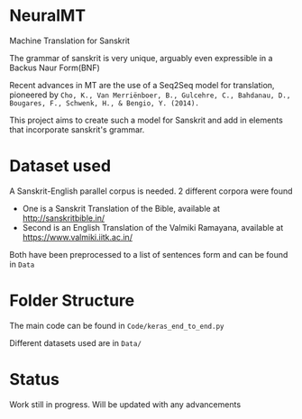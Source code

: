 # NeuralMT

Machine Translation for Sanskrit

The grammar of sanskrit is very unique, arguably even expressible in a Backus Naur Form(BNF)

Recent advances in MT are the use of a Seq2Seq model for translation, pioneered by `Cho, K., Van Merriënboer, B., Gulcehre, C., Bahdanau, D., Bougares, F.,
Schwenk, H., & Bengio, Y. (2014).`

This project aims to create such a model for Sanskrit and add in elements that incorporate sanskrit's grammar.

# Dataset used

A Sanskrit-English parallel corpus is needed. 2 different corpora were found
- One is a Sanskrit Translation of the Bible, available at http://sanskritbible.in/
- Second is an English Translation of the Valmiki Ramayana, available at https://www.valmiki.iitk.ac.in/

Both have been preprocessed to a list of sentences form and can be found in `Data`

# Folder Structure

The main code can be found in `Code/keras_end_to_end.py`

Different datasets used are in `Data/`

# Status
Work still in progress. Will be updated with any advancements
